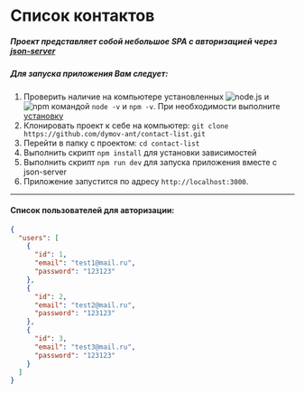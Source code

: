 # Список контактов

##### Проект представляет собой небольшое SPA с авторизацией через [json-server](https://github.com/typicode/json-server)

##### Для запуска приложения Вам следует:
1. Проверить наличие на компьютере установленных ![node.js](https://img.shields.io/badge/nodejs-555?style=for-the-badge&logo=node.js) и ![npm](https://img.shields.io/badge/npm-555?style=for-the-badge&logo=npm) командой `node -v` и `npm -v`. При необходимости выполните [установку](https://nodejs.org/)
2. Клонировать проект к себе на компьютер: `git clone https://github.com/dymov-ant/contact-list.git`
3. Перейти в папку с проектом: `cd contact-list`
4. Выполнить скрипт `npm install` для установки зависимостей
5. Выполнить скрипт `npm run dev` для запуска приложения вместе с json-server
6. Приложение запустится по адресу `http://localhost:3000`.
---

#### Список пользователей для авторизации:

```json
{
  "users": [
    {
      "id": 1,
      "email": "test1@mail.ru",
      "password": "123123"
    },
    {
      "id": 2,
      "email": "test2@mail.ru",
      "password": "123123"
    },
    {
      "id": 3,
      "email": "test3@mail.ru",
      "password": "123123"
    }
  ]
}
```
